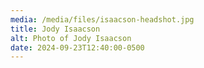 ```yaml
---
media: /media/files/isaacson-headshot.jpg
title: Jody Isaacson
alt: Photo of Jody Isaacson
date: 2024-09-23T12:40:00-0500
---
```

